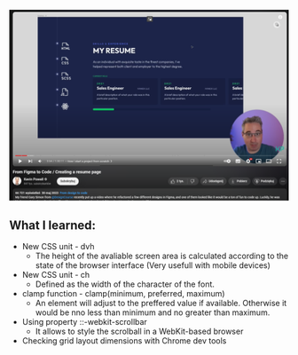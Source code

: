 ![](screen1.PNG)

## What I learned: 
- New CSS unit - dvh
  - The height of the avaliable screen area is calculated according 
    to the state of the browser interface (Very usefull with mobile devices)
- New CSS unit - ch
  - Defined as the width of the character of the font.
- clamp function - clamp(minimum, preferred, maximum)
  - An element will adjust to the preffered value if available. Otherwise it would be nno less than minimum and no greater than maximum. 
- Using property ::-webkit-scrollbar
  - It allows to style the scrolball in a WebKit-based browser
- Checking grid layout dimensions with Chrome dev tools
